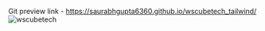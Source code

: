 Git preview link - https://saurabhgupta6360.github.io/wscubetech_tailwind/
![wscubetech](https://github.com/saurabhgupta6360/wscubetech/assets/137704371/139583bc-77fd-41ec-b8be-d8da92725843)
